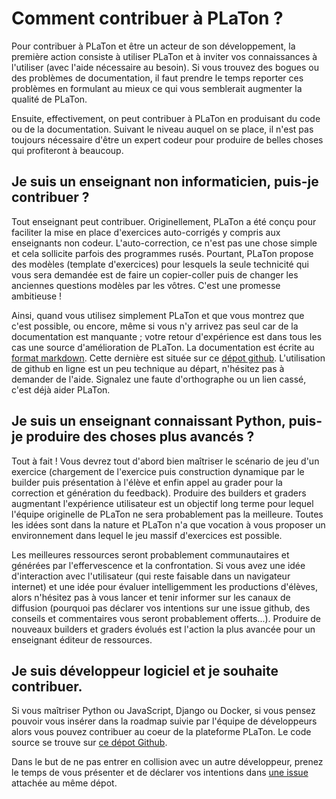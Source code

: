 # Comment contribuer à PLaTon ?


Pour contribuer à PLaTon et être un acteur de son
développement, la première action consiste à utiliser PLaTon
et à inviter vos connaissances à l'utiliser (avec l'aide nécessaire au
besoin). Si vous trouvez des bogues ou des problèmes de documentation,
il faut prendre le temps reporter ces problèmes en formulant au mieux
ce qui vous semblerait augmenter la qualité de PLaTon.


Ensuite, effectivement, on peut contribuer à PLaTon en
produisant du code ou de la documentation. Suivant le niveau auquel on
se place, il n'est pas toujours nécessaire d'être un expert codeur pour
produire de belles choses qui profiteront à beaucoup.


## Je suis un enseignant non informaticien, puis-je contribuer ?


Tout enseignant peut contribuer. Originellement, PLaTon a été
conçu pour faciliter la mise en place d'exercices auto-corrigés y
compris aux enseignants non codeur. L'auto-correction, ce n'est pas une
chose simple et cela sollicite parfois des programmes rusés. Pourtant,
PLaTon propose des modèles (template d'exercices) pour lesquels
la seule technicité qui vous sera demandée est de faire un
copier-coller puis de changer les anciennes questions modèles par les
vôtres. C'est une promesse ambitieuse !


Ainsi, quand vous utilisez simplement PLaTon et que vous
montrez que c'est possible, ou encore, même si vous n'y arrivez pas
seul car de la documentation est manquante ; votre retour d'expérience
est dans tous les cas une source d'amélioration de PLaTon. La
documentation est écrite au [format
markdown](https://fr.wikipedia.org/wiki/Markdown). Cette dernière est
située sur ce [dépot
github](https://github.com/PremierLangage/premierlangage-doc). L'utilisation
de github en ligne est un peu technique au départ, n'hésitez pas à
demander de l'aide. Signalez une faute d'orthographe ou un lien cassé,
c'est déjà aider PLaTon.


## Je suis un enseignant connaissant Python, puis-je produire des choses plus avancés ?


Tout à fait ! Vous devrez tout d'abord bien maîtriser le scénario de
jeu d'un exercice (chargement de l'exercice puis construction
dynamique par le builder puis présentation à l'élève et enfin appel au
grader pour la correction et génération du feedback). Produire des
builders et graders augmentant l'expérience utilisateur est un
objectif long terme pour lequel l'équipe originelle de PLaTon
ne sera probablement pas la meilleure. Toutes les idées sont dans la
nature et PLaTon n'a que vocation à vous proposer un
environnement dans lequel le jeu massif d'exercices est possible.


Les meilleures ressources seront probablement communautaires et
générées par l'effervescence et la confrontation. Si vous avez une
idée d'interaction avec l'utilisateur (qui reste faisable dans un
navigateur internet) et une idée pour évaluer intelligemment les
productions d'élèves, alors n'hésitez pas à vous lancer et tenir
informer sur les canaux de diffusion (pourquoi pas déclarer vos
intentions sur une issue github, des conseils et commentaires vous
seront probablement offerts...). Produire de nouveaux builders et
graders évolués est l'action la plus avancée pour un enseignant éditeur
de ressources.


## Je suis développeur logiciel et je souhaite contribuer.


Si vous maîtriser Python ou JavaScript, Django ou Docker, si vous
pensez pouvoir vous insérer dans la roadmap suivie par l'équipe de
développeurs alors vous pouvez contribuer au coeur de la plateforme
PLaTon. Le code source se trouve sur [ce dépot
Github](https://github.com/PremierLangage/premierlangage).


Dans le but de ne pas entrer en collision avec un autre développeur,
prenez le temps de vous présenter et de déclarer vos intentions dans
[une issue](https://github.com/PremierLangage/premierlangage/issues)
attachée au même dépot.


